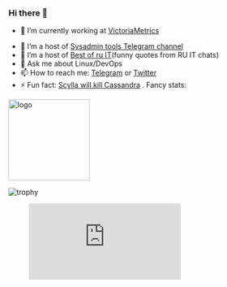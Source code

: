 ### Hi there 👋

- 🔭 I’m currently working at [VictoriaMetrics](https://victoriametrics.com)
<!--- 🌱 I’m currently learning [Eve python framework](https://docs.python-eve.org)-->
- 👯 I’m a host of [Sysadmin tools Telegram channel](https://t.me/sysadmin_tools)
- 🤔 I’m a host of [Best of ru IT](https://t.me/best_of_ru_it)(funny quotes from RU IT chats)
- 💬 Ask me about Linux/DevOps 
- 📫 How to reach me: [Telegram](https://t.me/terrifilch) or [Twitter](https://twitter.com/dengolius)
- ⚡ Fun fact: [Scylla will kill Cassandra](https://university.scylladb.com) .
Fancy stats:

<img src="https://github-readme-stats.vercel.app/api?username=denisgolius&show_icons=true" alt="logo" height="160" />

![trophy](https://github-profile-trophy.vercel.app/?username=denisgolius&row=1&column=9&oldie&no-frame=true)

<figure><embed src="https://wakatime.com/share/@ea3ca7c5-d8dc-4c65-a065-29dc2baf8f00/61e7f18b-ad50-4907-8118-f8dd6f43686a.svg"></embed></figure>

<!--
**denisgolius/denisgolius** is a ✨ _special_ ✨ repository because its `README.md` (this file) appears on your GitHub profile.

Here are some ideas to get you started:

- 🔭 I’m currently working on ...
- 🌱 I’m currently learning ...
- 👯 I’m looking to collaborate on ...
- 🤔 I’m looking for help with ...
- 💬 Ask me about ...
- 📫 How to reach me: ...
- 😄 Pronouns: ...
- ⚡ Fun fact: ...
-->
